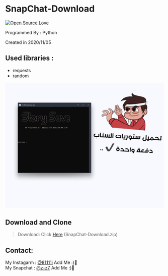 # SnapChat-Download

[![Open Source Love](https://badges.frapsoft.com/os/v1/open-source.svg?v=103)](https://github.com/ellerbrock/open-source-badges/)

Programmed By : Python

Created in 2020/11/05

## Used libraries :
- requests
- random


![program pic](https://github.com/fzrael/SnapChat-Download/blob/main/img/img.jpeg?raw=true)


       

 ## Download and Clone
 > Download: Click [Here](https://github.com/fzrael/SnapChat-Download/archive/main.zip) (SnapChat-Download.zip)

     

## Contact:

My Instagarm : [@81111i](https://www.instagram.com/81111i) Add Me :)🖤   
My Snapchat : [@z-z7](https://snapchat.com/add/z-z7) Add Me :)🖤
